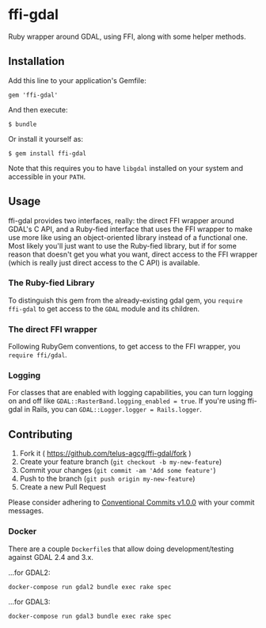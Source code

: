 # ffi-gdal

Ruby wrapper around GDAL, using FFI, along with some helper methods.

## Installation

Add this line to your application's Gemfile:

    gem 'ffi-gdal'

And then execute:

    $ bundle

Or install it yourself as:

    $ gem install ffi-gdal

Note that this requires you to have `libgdal` installed on your system and accessible in your
`PATH`.

## Usage

ffi-gdal provides two interfaces, really: the direct FFI wrapper around GDAL's
C API, and a Ruby-fied interface that uses the FFI wrapper to make use more
like using an object-oriented library instead of a functional one. Most likely
you'll just want to use the Ruby-fied library, but if for some reason that
doesn't get you what you want, direct access to the FFI wrapper (which is
really just direct access to the C API) is available.

### The Ruby-fied Library

To distinguish this gem from the already-existing gdal gem, you
`require ffi-gdal` to get access to the `GDAL` module and its children.

### The direct FFI wrapper

Following RubyGem conventions, to get access to the FFI wrapper, you
`require ffi/gdal`.

### Logging

For classes that are enabled with logging capabilities, you can turn logging on
and off like `GDAL::RasterBand.logging_enabled = true`. If you're using ffi-gdal
in Rails, you can `GDAL::Logger.logger = Rails.logger`.

## Contributing

1. Fork it ( https://github.com/telus-agcg/ffi-gdal/fork )
2. Create your feature branch (`git checkout -b my-new-feature`)
3. Commit your changes (`git commit -am 'Add some feature'`)
4. Push to the branch (`git push origin my-new-feature`)
5. Create a new Pull Request

Please consider adhering to [Conventional Commits v1.0.0](https://www.conventionalcommits.org/en/v1.0.0/)
with your commit messages.

### Docker

There are a couple `Dockerfile`s that allow doing development/testing against
GDAL 2.4 and 3.x.

...for GDAL2:

```sh
docker-compose run gdal2 bundle exec rake spec
```

...for GDAL3:

```sh
docker-compose run gdal3 bundle exec rake spec
```
